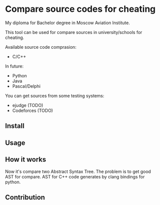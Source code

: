 # Compare source codes for cheating
My diploma for Bachelor degree in Moscow Aviation Institute.

This tool can be used for compare sources in university/schools for cheating.

Available source code comprasion:
* C/C++

In future:
* Python
* Java
* Pascal/Delphi

You can get sources from some testing systems:
* ejudge (TODO)
* Codeforces (TODO)

## Install

## Usage

## How it works

Now it's compare two Abstract Syntax Tree.
The problem is to get good AST for compare. AST for C++ code generates by clang bindings for python.

## Contribution

